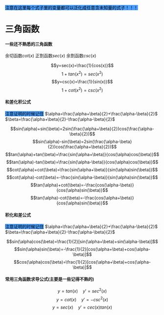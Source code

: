 <mark style="background: #499cfd;">注意在这里每个式子里的变量都可以泛化成任意含未知量的式子！！！</mark>


# 三角函数
#### 一些还不熟悉的三角函数
余切函数$cot(x)$    正割函数$sec(x)$     余割函数$csc(x)$    

$$y=sec(x)=\frac{1}{cos(x)}$$     $$1+tan(x^2)=sec(x^2)$$
$$y=csc(x)=\frac{1}{sin(x)}$$
$$1+cot(x^2)=csc(x^2)$$
#### 和差化积公式

<mark style="background: #499cfd;">注意证明的时候记住</mark>                 $\alpha=\frac{\alpha+\beta}{2}+\frac{\alpha-\beta}{2}$                              $\beta=\frac{\alpha+\beta}{2}-\frac{\alpha-\beta}{2}$ 

$$sin(\alpha)+sin(\beta)=2sin(\frac{\alpha+\beta}{2})cos(\frac{\alpha-\beta}{2})$$
$$sin(\alpha)-sin(\beta)=2sin(\frac{\alpha-\beta}{2})cos(\frac{\alpha+\beta}{2})$$
$$tan(\alpha)+tan(\beta)=\frac{sin(\alpha+\beta)}{cos(\alpha)cos(\beta)}$$
$$tan(\alpha)-tan(\beta)=\frac{sin(\alpha-\beta)}{cos(\alpha)cos(\beta)}$$
$$cot(\alpha)+cot(\beta)=\frac{sin(\alpha+\beta)}{sin(\alpha)sin(\beta)}$$
$$cot(\alpha)-cot(\beta)=-\frac{sin(\alpha-\beta)}{sin(\alpha)sin(\beta)}$$
$$tan(\alpha)+cot(\beta)=-\frac{cos(\alpha-\beta)}{cos(\alpha)sin(\beta)}$$
$$tan(\alpha)-cot(\beta)=-\frac{cos(\alpha+\beta)}{cos(\alpha)sin(\beta)}$$
#### 积化和差公式

<mark style="background: #499cfd;">注意证明的时候记住</mark>                 $\alpha=\frac{\alpha+\beta}{2}+\frac{\alpha-\beta}{2}$                              $\beta=\frac{\alpha+\beta}{2}-\frac{\alpha-\beta}{2}$ 

$$sin(\alpha)cos(\beta)=\frac{1}{2}[sin(\alpha+\beta)+sin(\alpha-\beta)]$$
$$sin(\alpha)sin(\beta)=-\frac{1}{2}[cos(\alpha+\beta)+cos(\alpha-\beta)]$$
$$cos(\alpha)cos(\beta)=\frac{1}{2}[cos(\alpha+\beta)+cos(\alpha-\beta)]$$

#### 常用三角函数求导公式(主要是一些记得不熟的)
$$y=tan(x) \quad y'=sec^2(x)$$
$$y=cot(x) \quad y'=-csc^2(x)$$
$$y=sec(x) \quad y'=cec(x)tan(x)$$